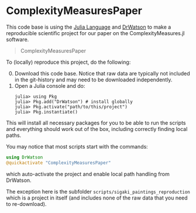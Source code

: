 # ComplexityMeasuresPaper

This code base is using the [Julia Language](https://julialang.org/) and
[DrWatson](https://juliadynamics.github.io/DrWatson.jl/stable/)
to make a reproducible scientific project for our paper
on the ComplexityMeasures.jl software.
> ComplexityMeasuresPaper

To (locally) reproduce this project, do the following:

0. Download this code base. Notice that raw data are typically not included in the
   git-history and may need to be downloaded independently.
1. Open a Julia console and do:
   ```
   julia> using Pkg
   julia> Pkg.add("DrWatson") # install globally
   julia> Pkg.activate("path/to/this/project")
   julia> Pkg.instantiate()
   ```

This will install all necessary packages for you to be able to run the scripts and
everything should work out of the box, including correctly finding local paths.

You may notice that most scripts start with the commands:
```julia
using DrWatson
@quickactivate "ComplexityMeasuresPaper"
```
which auto-activate the project and enable local path handling from DrWatson.

The exception here is the subfolder `scripts/sigaki_paintings_reproduction`
which is a project in itself (and includes none of the raw data that you need to
re-download).